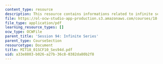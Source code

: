 ```yaml
---
content_type: resource
description: This resource contains informations related to infinite series.
file: https://ol-ocw-studio-app-production.s3.amazonaws.com/courses/18-01sc-single-variable-calculus-fall-2010/a33e8803b026a27b36c80382da80b2f8_MIT18_01SCF10_Ses94d.pdf
file_type: application/pdf
learning_resource_types: []
ocw_type: OCWFile
parent_title: 'Session 94: Infinite Series'
parent_type: CourseSection
resourcetype: Document
title: MIT18_01SCF10_Ses94d.pdf
uid: a33e8803-b026-a27b-36c8-0382da80b2f8
---
```

